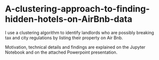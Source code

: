 # A-clustering-approach-to-finding-hidden-hotels-on-AirBnb-data
I use a clustering algorithm to identify landlords who are possibly breaking tax and city regulations by listing their property on Air Bnb.

Motivation, technical details and findings are explained on the Jupyter Notebook and on the attached Powerpoint presentation. 
